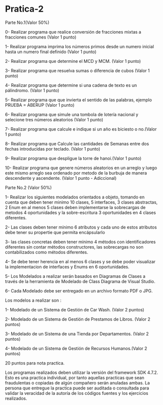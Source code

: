 # Pratica-2
Parte No.1(Valor 50%)

0- Realizar programa que realice conversión de fracciones mixtas a fracciones comunes (Valor 1 punto)

1- Realizar programa imprima los números primos desde un numero inicial hasta un numero final definido (Valor 1 punto)

2- Realizar programa que determine el MCD y MCM. (Valor 1 punto)

3- Realizar programa que resuelva sumas o diferencia de cubos (Valor 1 punto)

4- Realizar programa que determine si una cadena de texto es un pálindromo. (Valor 1 punto)

5- Realizar programa que que invierta el sentido de las palabras, ejemplo PRUEBA = ABERUP (Valor 1 punto)

6- Realizar programa que simule una tombola de lotería nacional y selecione tres números aleatorios (Valor 1 punto)

7- Realizar programa que calcule e indique si un año es biciesto o no.(Valor 1 punto)

8- Realizar programa que Calcule las cantidades de Semanas entre dos fechas introducidas por teclado. (Valor 1 punto)

9- Realizar programa que despligue la torre de hanoi.(Valor 1 punto)

10- Realizar programa que genere números aleatorios en un arreglo y luego este mismo arreglo sea ordenado por metodo de la burbuja de manera descendente y ascendente. (Valor 1 punto - Adiccional)

Parte No.2 (Valor 50%)

1- Realizar los siguientes modelados orientados a objeto, tomando en cuenta que deben tener minimo 10 clases, 5 interfaces, 3 clases abstractas, 2 Enum
en al menos 5 clases deben implementarse la sobrecargas de metodos 4 oportunidades y la sobre-escritura 3 oportunidades en 4 clases diferentes.

2- Las clases deben tener mínimo 6 atributos y cada uno de estos atributos debe tener su propertie que permita encápsularlo

3- las clases concretas deben tener mínimo 4 métodos con identificadores diferentes sin contar métodos constructores, las sobrecargas no son contabilizados como métodos diferentes.

4- Se debe tener herencia en al menos 6 clases y se debe poder visualizar la implementacion de interfaces y Enums en 6 oportunidades.

5- Los Modelados a realizar serán basados en Diagramas de Clases a través de la herramienta de Modelado de Class Diagrama de Visual Studio.

6- Cada Modelado debe ser entregado en un archivo formato PDF o JPG.

Los modelos a realizar son :

1- Modelado de un Sistema de Gestión de Car Wash. (Valor 2 puntos)

2- Modelado de un Sistema de Gestión de Prestamos de Libros. (Valor 2 puntos)

3- Modelado de un Sistema de una Tienda por Departamentos. (Valor 2 puntos)

4- Modelado de un Sistema de Gestión de Recursos Humanos.(Valor 2 puntos)

20 puntos para nota practica.

Los programas realizados deben utilizar la versión del framework SDK 4.7.2.
Esto es una practica individual, por tanto aquellas practicas que sean fraudulentas o copiadas de algún compañero serán anuladas ambas.
La persona que entregue la practica puede ser auditada o consultada para validar la veracidad de la autoría de los códigos fuentes y los ejercicios realizados.

